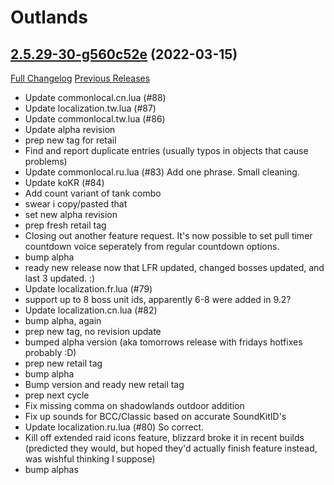 # <DBM> Outlands

## [2.5.29-30-g560c52e](https://github.com/DeadlyBossMods/DBM-TBC-Classic/tree/560c52ef7d784817b0868ba9a87349ace09c7747) (2022-03-15)
[Full Changelog](https://github.com/DeadlyBossMods/DBM-TBC-Classic/compare/2.5.29...560c52ef7d784817b0868ba9a87349ace09c7747) [Previous Releases](https://github.com/DeadlyBossMods/DBM-TBC-Classic/releases)

- Update commonlocal.cn.lua (#88)  
- Update localization.tw.lua (#87)  
- Update commonlocal.tw.lua (#86)  
- Update alpha revision  
- prep new tag for retail  
- Find and report duplicate entries (usually typos in objects that cause problems)  
- Update commonlocal.ru.lua (#83) Add one phrase. Small cleaning.  
- Update koKR (#84)  
- Add count variant of tank combo  
- swear i copy/pasted that  
- set new alpha revision  
- prep fresh retail tag  
- Closing out another feature request. It's now possible to set pull timer countdown voice seperately from regular countdown options.  
- bump alpha  
- ready new release now that LFR updated, changed bosses updated, and last 3 updated. :)  
- Update localization.fr.lua (#79)  
- support up to 8 boss unit ids, apparently 6-8 were added in 9.2?  
- Update localization.cn.lua (#82)  
- bump alpha, again  
- prep new tag, no revision update  
- bumped alpha version (aka tomorrows release with fridays hotfixes probably :D)  
- prep new retail tag  
- bump alpha  
- Bump version and ready new retail tag  
- prep next cycle  
- Fix missing comma on shadowlands outdoor addition  
- Fix up sounds for BCC/Classic based on accurate SoundKitID's  
- Update localization.ru.lua (#80) So correct.  
- Kill off extended raid icons feature, blizzard broke it in recent builds (predicted they would, but hoped they'd actually finish feature instead, was wishful thinking I suppose)  
- bump alphas  
